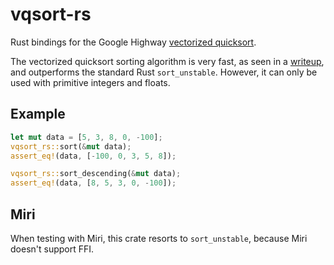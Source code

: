 # vqsort-rs

Rust bindings for the Google Highway
[vectorized quicksort](https://github.com/google/highway/tree/master/hwy/contrib/sort).

The vectorized quicksort sorting algorithm is very fast, as seen in a
[writeup](https://github.com/Voultapher/sort-research-rs/blob/main/writeup/intel_avx512/text.md),
and outperforms the standard Rust `sort_unstable`. However,
it can only be used with primitive integers and floats.

## Example

```rust
let mut data = [5, 3, 8, 0, -100];
vqsort_rs::sort(&mut data);
assert_eq!(data, [-100, 0, 3, 5, 8]);

vqsort_rs::sort_descending(&mut data);
assert_eq!(data, [8, 5, 3, 0, -100]);
```

## Miri

When testing with Miri, this crate resorts to `sort_unstable`,
because Miri doesn't support FFI.
